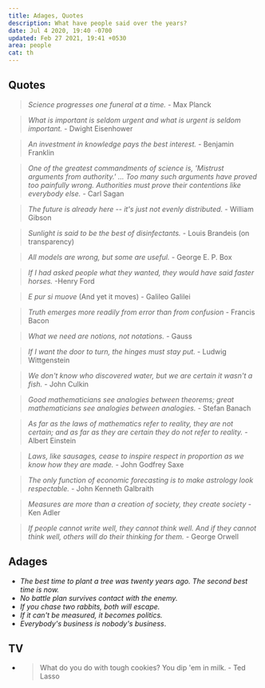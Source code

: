 ```yaml
---
title: Adages, Quotes
description: What have people said over the years?
date: Jul 4 2020, 19:40 -0700
updated: Feb 27 2021, 19:41 +0530
area: people
cat: th
---
```


## Quotes

> _Science progresses one funeral at a time._ - Max Planck

> _What is important is seldom urgent and what is urgent is seldom important._ - Dwight Eisenhower

> _An investment in knowledge pays the best interest._ - Benjamin Franklin

> _One of the greatest commandments of science is, 'Mistrust arguments from authority.' ... Too many such arguments have proved too painfully wrong. Authorities must prove their contentions like everybody else._ - Carl Sagan

> _The future is already here -- it's just not evenly distributed._ - William Gibson

> _Sunlight is said to be the best of disinfectants._ - Louis Brandeis (on transparency)

> _All models are wrong, but some are useful._ - George E. P. Box

> _If I had asked people what they wanted, they would have said faster horses._ -Henry Ford

> _E pur si muove_ (And yet it moves) - Galileo Galilei

> _Truth emerges more readily from error than from confusion_ - Francis Bacon

> _What we need are notions, not notations._ - Gauss

> _If I want the door to turn, the hinges must stay put._ - Ludwig Wittgenstein

> _We don't know who discovered water, but we are certain it wasn't a fish._ - John Culkin

> _Good mathematicians see analogies between theorems; great mathematicians see analogies between analogies._ - Stefan Banach

> _As far as the laws of mathematics refer to reality, they are not certain; and as far as they are certain they do not refer to reality._ - Albert Einstein

> _Laws, like sausages, cease to inspire respect in proportion as we know how they are made._ - John Godfrey Saxe

> _The only function of economic forecasting is to make astrology look respectable._ - John Kenneth Galbraith

> _Measures are more than a creation of society, they create society_ - Ken Adler

> _If people cannot write well, they cannot think well. And if they cannot think well, others will do their thinking for them._ - George Orwell

## Adages

- _The best time to plant a tree was twenty years ago. The second best time is now._
- _No battle plan survives contact with the enemy._
- _If you chase two rabbits, both will escape._
- _If it can't be measured, it becomes politics._
- _Everybody's business is nobody's business_.

## TV

- > What do you do with tough cookies? You dip 'em in milk. - Ted Lasso
